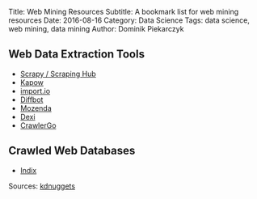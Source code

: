 Title: Web Mining Resources
Subtitle: A bookmark list for web mining resources
Date: 2016-08-16
Category: Data Science
Tags: data science, web mining, data mining
Author: Dominik Piekarczyk

## Web Data Extraction Tools

* [Scrapy / Scraping Hub](https://scrapinghub.com/)
* [Kapow](http://www.kofax.com/data-integration-extraction)
* [import.io](https://www.import.io/builder/tour/)
* [Diffbot](https://www.diffbot.com/)
* [Mozenda](http://www.mozenda.com/)
* [Dexi](https://dexi.io/)
* [CrawlerGo](http://www.crawlergo.com/)

## Crawled Web Databases

* [Indix](https://www.indix.com)


Sources: 
[kdnuggets](http://www.kdnuggets.com/2016/03/webhose-3-ways-extract-data-open-web.html)






